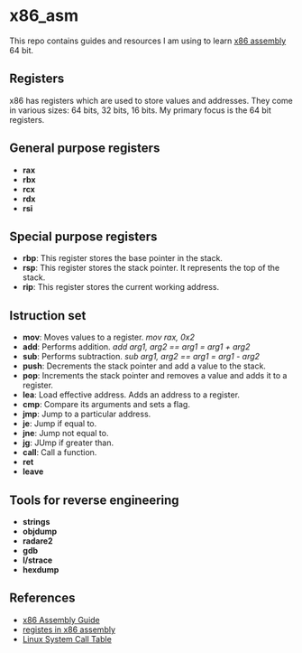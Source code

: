 # x86_asm

This repo contains guides and resources I am using to learn [x86 assembly](https://en.wikipedia.org/wiki/X86_assembly_language) 64 bit.

## Registers
x86 has registers which are used to store values and addresses. They come in various sizes: 64 bits, 32 bits, 16 bits. My primary focus is the 64 bit registers.

## General purpose registers
- **rax**
- **rbx**
- **rcx**
- **rdx**
- **rsi**

## Special purpose registers
- **rbp**: This register stores the base pointer in the stack.
- **rsp**: This register stores the stack pointer. It represents the top of the stack.
- **rip**: This register stores the current working address.

## Istruction set
- **mov**: Moves values to a register. *mov rax, 0x2*
- **add**: Performs addition. *add arg1, arg2 == arg1 = arg1 + arg2*
- **sub**: Performs subtraction. *sub arg1, arg2 == arg1 = arg1 - arg2*
- **push**: Decrements the stack pointer and add a value to the stack. 
- **pop**: Increments the stack pointer and removes a value and adds it to a register.
- **lea**: Load effective address. Adds an address to a register.
- **cmp**: Compare its arguments and sets a flag.
- **jmp**: Jump to a particular address. 
- **je**: Jump if equal to.
- **jne**: Jump not equal to.
- **jg**: JUmp if greater than.
- **call**: Call a function.
- **ret**
- **leave**

## Tools for reverse engineering
- **strings**
- **objdump**
- **radare2**
- **gdb**
- **l/strace**
- **hexdump**




## References
- [x86 Assembly Guide](https://www.cs.virginia.edu/~evans/cs216/guides/x86.html)
- [registes in x86 assembly](https://www.cs.uaf.edu/2017/fall/cs301/lecture/09_11_registers.html)
- [Linux System Call Table](https://chromium.googlesource.com/chromiumos/docs/+/master/constants/syscalls.md)
